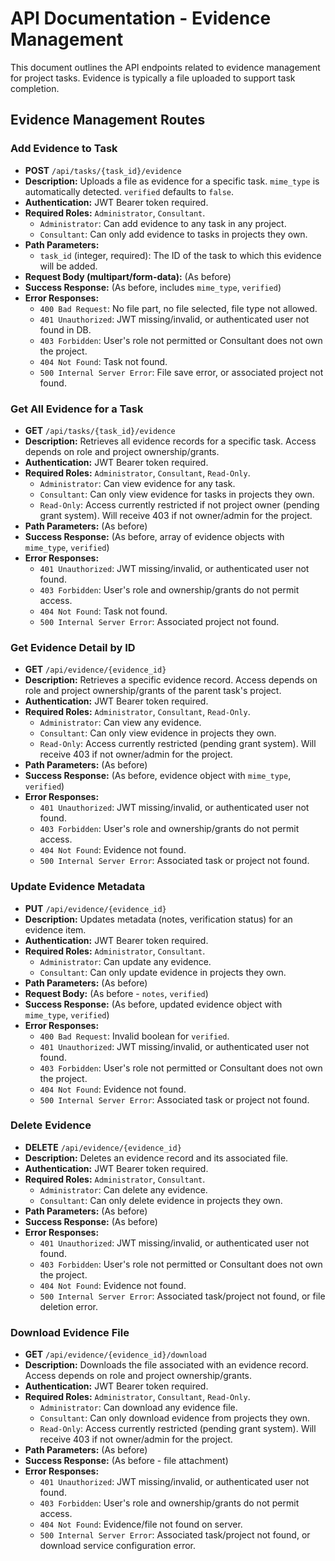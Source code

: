 # API Documentation - Evidence Management

This document outlines the API endpoints related to evidence management for project tasks. Evidence is typically a file uploaded to support task completion.

## Evidence Management Routes

### Add Evidence to Task

*   **POST** `/api/tasks/{task_id}/evidence`
*   **Description:** Uploads a file as evidence for a specific task. `mime_type` is automatically detected. `verified` defaults to `false`.
*   **Authentication:** JWT Bearer token required.
*   **Required Roles:** `Administrator`, `Consultant`.
    *   `Administrator`: Can add evidence to any task in any project.
    *   `Consultant`: Can only add evidence to tasks in projects they own.
*   **Path Parameters:**
    *   `task_id` (integer, required): The ID of the task to which this evidence will be added.
*   **Request Body (multipart/form-data):** (As before)
*   **Success Response:** (As before, includes `mime_type`, `verified`)
*   **Error Responses:**
    *   `400 Bad Request`: No file part, no file selected, file type not allowed.
    *   `401 Unauthorized`: JWT missing/invalid, or authenticated user not found in DB.
    *   `403 Forbidden`: User's role not permitted or Consultant does not own the project.
    *   `404 Not Found`: Task not found.
    *   `500 Internal Server Error`: File save error, or associated project not found.

### Get All Evidence for a Task

*   **GET** `/api/tasks/{task_id}/evidence`
*   **Description:** Retrieves all evidence records for a specific task. Access depends on role and project ownership/grants.
*   **Authentication:** JWT Bearer token required.
*   **Required Roles:** `Administrator`, `Consultant`, `Read-Only`.
    *   `Administrator`: Can view evidence for any task.
    *   `Consultant`: Can only view evidence for tasks in projects they own.
    *   `Read-Only`: Access currently restricted if not project owner (pending grant system). Will receive 403 if not owner/admin for the project.
*   **Path Parameters:** (As before)
*   **Success Response:** (As before, array of evidence objects with `mime_type`, `verified`)
*   **Error Responses:**
    *   `401 Unauthorized`: JWT missing/invalid, or authenticated user not found.
    *   `403 Forbidden`: User's role and ownership/grants do not permit access.
    *   `404 Not Found`: Task not found.
    *   `500 Internal Server Error`: Associated project not found.

### Get Evidence Detail by ID

*   **GET** `/api/evidence/{evidence_id}`
*   **Description:** Retrieves a specific evidence record. Access depends on role and project ownership/grants of the parent task's project.
*   **Authentication:** JWT Bearer token required.
*   **Required Roles:** `Administrator`, `Consultant`, `Read-Only`.
    *   `Administrator`: Can view any evidence.
    *   `Consultant`: Can only view evidence in projects they own.
    *   `Read-Only`: Access currently restricted (pending grant system). Will receive 403 if not owner/admin for the project.
*   **Path Parameters:** (As before)
*   **Success Response:** (As before, evidence object with `mime_type`, `verified`)
*   **Error Responses:**
    *   `401 Unauthorized`: JWT missing/invalid, or authenticated user not found.
    *   `403 Forbidden`: User's role and ownership/grants do not permit access.
    *   `404 Not Found`: Evidence not found.
    *   `500 Internal Server Error`: Associated task or project not found.

### Update Evidence Metadata

*   **PUT** `/api/evidence/{evidence_id}`
*   **Description:** Updates metadata (notes, verification status) for an evidence item.
*   **Authentication:** JWT Bearer token required.
*   **Required Roles:** `Administrator`, `Consultant`.
    *   `Administrator`: Can update any evidence.
    *   `Consultant`: Can only update evidence in projects they own.
*   **Path Parameters:** (As before)
*   **Request Body:** (As before - `notes`, `verified`)
*   **Success Response:** (As before, updated evidence object with `mime_type`, `verified`)
*   **Error Responses:**
    *   `400 Bad Request`: Invalid boolean for `verified`.
    *   `401 Unauthorized`: JWT missing/invalid, or authenticated user not found.
    *   `403 Forbidden`: User's role not permitted or Consultant does not own the project.
    *   `404 Not Found`: Evidence not found.
    *   `500 Internal Server Error`: Associated task or project not found.

### Delete Evidence

*   **DELETE** `/api/evidence/{evidence_id}`
*   **Description:** Deletes an evidence record and its associated file.
*   **Authentication:** JWT Bearer token required.
*   **Required Roles:** `Administrator`, `Consultant`.
    *   `Administrator`: Can delete any evidence.
    *   `Consultant`: Can only delete evidence in projects they own.
*   **Path Parameters:** (As before)
*   **Success Response:** (As before)
*   **Error Responses:**
    *   `401 Unauthorized`: JWT missing/invalid, or authenticated user not found.
    *   `403 Forbidden`: User's role not permitted or Consultant does not own the project.
    *   `404 Not Found`: Evidence not found.
    *   `500 Internal Server Error`: Associated task/project not found, or file deletion error.

### Download Evidence File

*   **GET** `/api/evidence/{evidence_id}/download`
*   **Description:** Downloads the file associated with an evidence record. Access depends on role and project ownership/grants.
*   **Authentication:** JWT Bearer token required.
*   **Required Roles:** `Administrator`, `Consultant`, `Read-Only`.
    *   `Administrator`: Can download any evidence file.
    *   `Consultant`: Can only download evidence from projects they own.
    *   `Read-Only`: Access currently restricted (pending grant system). Will receive 403 if not owner/admin for the project.
*   **Path Parameters:** (As before)
*   **Success Response:** (As before - file attachment)
*   **Error Responses:**
    *   `401 Unauthorized`: JWT missing/invalid, or authenticated user not found.
    *   `403 Forbidden`: User's role and ownership/grants do not permit access.
    *   `404 Not Found`: Evidence/file not found on server.
    *   `500 Internal Server Error`: Associated task/project not found, or download service configuration error.

